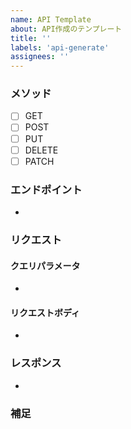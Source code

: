 ```yaml
---
name: API Template
about: API作成のテンプレート
title: ''
labels: 'api-generate'
assignees: ''
---
```


### メソッド

- [ ] GET
- [ ] POST
- [ ] PUT
- [ ] DELETE
- [ ] PATCH

### エンドポイント

<!-- 例: auth/user/:id/news -->

-

### リクエスト

<!-- 必要なフィールドを指定 -->

#### クエリパラメータ

<!-- 例:
- page: number (optional) - ページ番号
- limit: number (optional) - 1ページあたりの件数
-->

-

#### リクエストボディ

<!-- 例:
- name
- title
- content
-->

-

### レスポンス

<!-- 返却するフィールドを指定（Prismaスキーマを参照するので大体でわかる） -->

<!-- 例:
- id
- title
- body
- createdAt
-->

-

### 補足

<!-- 認証要件や特記事項があれば記載 -->


